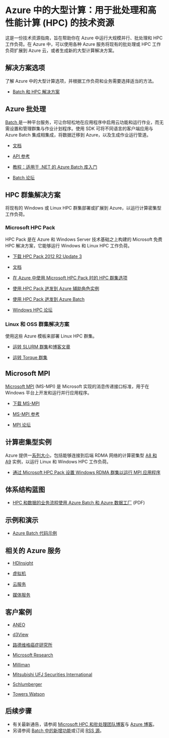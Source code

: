 <properties
   pageTitle="批处理和 HPC 工作负荷在云中的资源 | Microsoft Azure"
   description="列出了旨在帮助你在 Azure 中运行大规模并行批处理和高性能计算 (HPC) 工作负荷的技术资源。"
   services="batch, cloud-services, virtual-machines"
   documentationCenter=""
   authors="dlepow"
   manager="timlt"
   editor=""/>

<tags
   ms.service="multiple"
   ms.date="01/26/2016"
   wacn.date="04/13/2016"/>

# Azure 中的大型计算：用于批处理和高性能计算 (HPC) 的技术资源
这是一份技术资源指南，旨在帮助你在 Azure 中运行大规模并行、批处理和 HPC 工作负荷。在 Azure 中，可以使用各种 Azure 服务将现有的批处理或 HPC 工作负荷扩展到 Azure 云，或者生成新的大型计算解决方案。

## 解决方案选项

了解 Azure 中的大型计算选项，并根据工作负荷和业务需要选择适当的方法。

* [Batch 和 HPC 解决方案](/documentation/articles/batch-hpc-solutions)


## Azure 批处理

[Batch ](/documentation/services/batch/) 是一种平台服务，可让你轻松地在应用程序中启用云功能和运行作业，而无需设置和管理群集与作业计划程序。使用 SDK 可将不同语言的客户端应用与 Azure Batch 集成相集成，将数据迁移到 Azure，以及生成作业运行管道。

* [文档](/documentation/services/batch/)

* [API 参考](https://msdn.microsoft.com/zh-cn/library/azure/dn820177.aspx)

* [教程：适用于 .NET 的 Azure Batch 库入门](/documentation/articles/batch-dotnet-get-started)

* [Batch 论坛](https://social.msdn.microsoft.com/Forums/home?forum=azurebatch)

## HPC 群集解决方案

将现有的 Windows 或 Linux HPC 群集部署或扩展到 Azure，以运行计算密集型工作负荷。

### Microsoft HPC Pack

HPC Pack 是在 Azure 和 Windows Server 技术基础之上构建的 Microsoft 免费 HPC 解决方案，它能够运行 Windows 和 Linux HPC 工作负荷。

* [下载 HPC Pack 2012 R2 Update 3](https://www.microsoft.com/zh-cn/download/details.aspx?id=49922)

* [文档](https://technet.microsoft.com/zh-cn/library/jj899572.aspx)


* [在 Azure 中使用 Microsoft HPC Pack 时的 HPC 群集选项](/documentation/articles/virtual-machines-windows-hpcpack-cluster-options)

* [使用 HPC Pack 迸发到 Azure 辅助角色实例](https://technet.microsoft.com/library/gg481749.aspx)

* [使用 HPC Pack 迸发到 Azure Batch](https://technet.microsoft.com/library/mt612877.aspx)


* [Windows HPC 论坛](https://social.microsoft.com/Forums/home?category=windowshpc)

### Linux 和 OSS 群集解决方案

使用这些 Azure 模板来部署 Linux HPC 群集。

* [运转 SLURM 群集](http://azure.microsoft.com/documentation/templates/slurm/)和[博客文章](http://blogs.technet.com/b/windowshpc/archive/2015/06/06/deploy-a-slurm-cluster-on-azure.aspx)

* [运转 Torque 群集](http://azure.microsoft.com/documentation/templates/torque-cluster/)

## Microsoft MPI

[Microsoft MPI](https://msdn.microsoft.com/zh-cn/library/bb524831.aspx) (MS-MPI) 是 Microsoft 实现的消息传递接口标准，用于在 Windows 平台上开发和运行并行应用程序。


* [下载 MS-MPI](http://go.microsoft.com/FWLink/p/?LinkID=389556)

* [MS-MPI 参考](https://msdn.microsoft.com/zh-cn/library/dn473458.aspx)

* [MPI 论坛](https://social.microsoft.com/Forums/home?forum=windowshpcmpi)


## 计算密集型实例

Azure 提供一[系列大小](/documentation/articles/virtual-machines-windows-sizes)，包括能够连接到后端 RDMA 网络的计算密集型 [A8 和 A9](/documentation/articles/virtual-machines-windows-a8-a9-a10-a11-specs) 实例，以运行 Linux 和 Windows HPC 工作负荷。

* [通过 Microsoft HPC Pack 设置 Windows RDMA 群集以运行 MPI 应用程序](/documentation/articles/virtual-machines-windows-classic-hpcpack-rdma-cluster)

## 体系结构蓝图

* [HPC 和数据的业务流程使用 Azure Batch 和 Azure 数据工厂](http://go.microsoft.com/fwlink/?linkid=717686) (PDF) 

## 示例和演示

* [Azure Batch 代码示例](https://github.com/Azure/azure-batch-samples)

## 相关的 Azure 服务

* [HDInsight](/documentation/services/hdinsight/)

* [虚拟机](/documentation/services/virtual-machines/)

* [云服务](/documentation/services/cloud-services/)

* [媒体服务](/documentation/services/media-services/)

## 客户案例


* [ANEO](https://customers.microsoft.com/Pages/CustomerStory.aspx?recid=4168) 

* [d3View](https://customers.microsoft.com/Pages/CustomerStory.aspx?recid=22088)

* [路德维格癌症研究所](https://customers.microsoft.com/Pages/CustomerStory.aspx?recid=5830)

* [Microsoft Research](https://customers.microsoft.com/Pages/CustomerStory.aspx?recid=15634)

* [Milliman](https://customers.microsoft.com/Pages/CustomerStory.aspx?recid=14967)

* [Mitsubishi UFJ Securities International](https://customers.microsoft.com/Pages/CustomerStory.aspx?recid=26266)

* [Schlumberger](http://azure.microsoft.com/blog/big-compute-for-large-engineering-simulations)

* [Towers Watson](https://customers.microsoft.com/Pages/CustomerStory.aspx?recid=18222)







## 后续步骤

* 有关最新通告，请参阅 [Microsoft HPC 和批处理团队博客](http://blogs.technet.com/b/windowshpc/)与 [Azure 博客](http://azure.microsoft.com/blog/tag/hpc/)。
* 另请参阅 [Batch 中的新增功能](/updates/?service=batch)或订阅 [RSS 源](/updates/feed/?service=batch)。

<!---HONumber=Mooncake_0405_2016-->